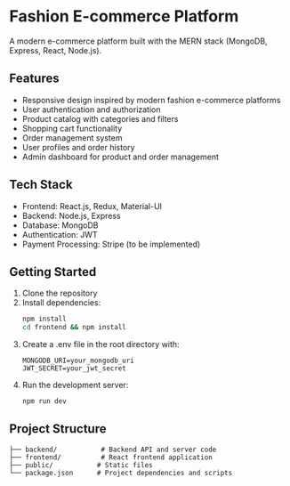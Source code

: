# Fashion E-commerce Platform

A modern e-commerce platform built with the MERN stack (MongoDB, Express, React, Node.js).

## Features

- Responsive design inspired by modern fashion e-commerce platforms
- User authentication and authorization
- Product catalog with categories and filters
- Shopping cart functionality
- Order management system
- User profiles and order history
- Admin dashboard for product and order management

## Tech Stack

- Frontend: React.js, Redux, Material-UI
- Backend: Node.js, Express
- Database: MongoDB
- Authentication: JWT
- Payment Processing: Stripe (to be implemented)

## Getting Started

1. Clone the repository
2. Install dependencies:
   ```bash
   npm install
   cd frontend && npm install
   ```
3. Create a .env file in the root directory with:
   ```
   MONGODB_URI=your_mongodb_uri
   JWT_SECRET=your_jwt_secret
   ```
4. Run the development server:
   ```bash
   npm run dev
   ```

## Project Structure

```
├── backend/           # Backend API and server code
├── frontend/          # React frontend application
├── public/           # Static files
└── package.json      # Project dependencies and scripts
```
